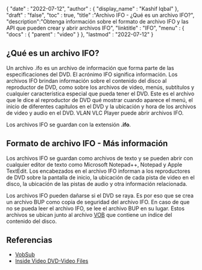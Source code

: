 {
  "date" : "2022-07-12",
  "author" : {
    "display_name" : "Kashif Iqbal"
},
  "draft" : "false",
  "toc" : true,
  "title" :"Archivo IFO - ¿Qué es un archivo IFO?",
  "description":"Obtenga información sobre el formato de archivo IFO y las API que pueden crear y abrir archivos IFO",
  "linktitle" : "IFO",
  "menu" : {
    "docs" : {
      "parent" : "video"
}
},
  "lastmod" : "2022-07-12"
}

## ¿Qué es un archivo IFO?

Un archivo .ifo es un archivo de información que forma parte de las especificaciones del DVD. El acrónimo IFO significa información. Los archivos IFO brindan información sobre el contenido del disco al reproductor de DVD, como sobre los archivos de video, menús, subtítulos y cualquier característica especial que pueda tener el DVD. Este es el archivo que le dice al reproductor de DVD qué mostrar cuando aparece el menú, el inicio de diferentes capítulos en el DVD y la ubicación y hora de los archivos de video y audio en el DVD. VLAN VLC Player puede abrir archivos IFO.

Los archivos IFO se guardan con la extensión **.ifo**.

## Formato de archivo IFO - Más información

Los archivos IFO se guardan como archivos de texto y se pueden abrir con cualquier editor de texto como Microsoft Notepad++, Notepad y Apple TextEdit. Los encabezados en el archivo IFO informan a los reproductores de DVD sobre la pantalla de inicio, la ubicación de cada pista de video en el disco, la ubicación de las pistas de audio y otra información relacionada.

Los archivos IFO pueden dañarse si el DVD se raya. Es por eso que se crea un archivo BUP como copia de seguridad del archivo IFO. En caso de que no se pueda leer el archivo IFO, se lee el archivo BUP en su lugar. Estos archivos se ubican junto al archivo [VOB](/video/vob/) que contiene un índice del contenido del disco.

## Referencias

* [VobSub](https://www.videohelp.com/software/VobSub)
* [Inside Video DVD-Video Files](https://en.wikibooks.org/wiki/Inside_DVD-Video/IFO_Files)

